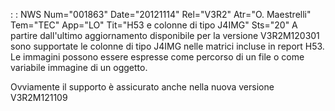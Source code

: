  :  : NWS Num="001863" Date="20121114" Rel="V3R2" Atr="O. Maestrelli" Tem="TEC" App="LO" Tit="H53 e colonne di tipo J4IMG" Sts="20"
A partire dall'ultimo aggiornamento disponibile per la versione V3R2M120301 sono supportate le colonne di tipo J4IMG nelle matrici incluse in report H53. Le immagini possono essere espresse come
percorso di un file o come variabile immagine di un oggetto.

Ovviamente il supporto è assicurato anche nella nuova versione V3R2M121109 